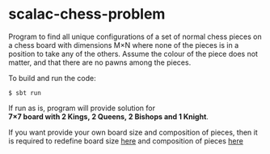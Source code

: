 scalac-chess-problem
====================

Program to find all unique configurations of a set of normal chess pieces on a chess board with dimensions M×N where none of the pieces is in a position to take any of the others. Assume the colour of the piece does not matter, and that there are no pawns among the pieces.

To build and run the code:

    $ sbt run

If run as is, program will provide solution for  **7×7 board with 2 Kings, 2 Queens, 2 Bishops and 1 Knight**.

If you want provide your own board size and composition of pieces, then it is required to redefine board size [here](https://github.com/VlachJosef/scalac-chess-problem/blob/master/src/main/scala/vlach/josef/ChessProblem.scala#L70-L71]) and composition of pieces [here](https://github.com/VlachJosef/scalac-chess-problem/blob/master/src/main/scala/vlach/josef/ChessProblem.scala#L81)
